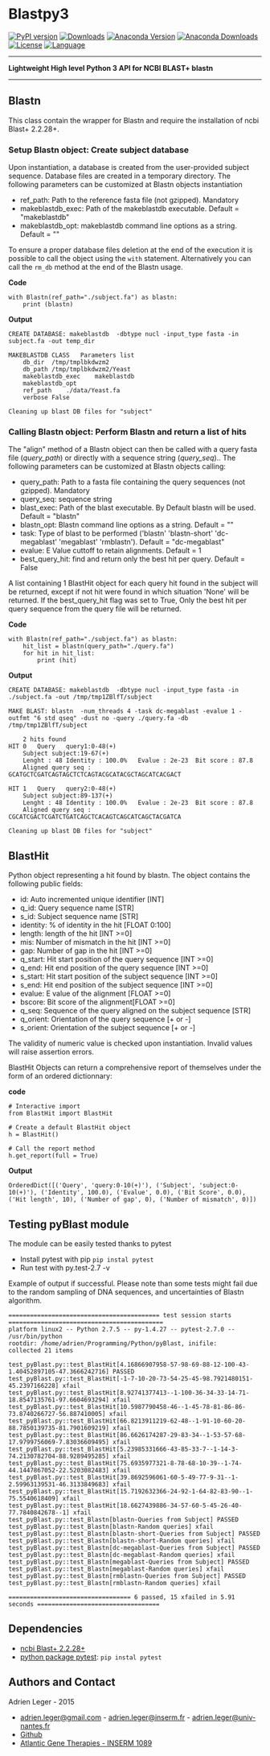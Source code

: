 # Blastpy3

[![PyPI version](https://badge.fury.io/py/blastpy3.svg)](https://badge.fury.io/py/blastpy3)
[![Downloads](https://pepy.tech/badge/blastpy3)](https://pepy.tech/project/blastpy3)
[![Anaconda Version](https://anaconda.org/aleg/blastpy3/badges/version.svg)](https://anaconda.org/aleg/blastpy3)
[![Anaconda Downloads](https://anaconda.org/aleg/blastpy3/badges/downloads.svg)](https://anaconda.org/aleg/blastpy3)
[![License](https://img.shields.io/badge/Licence-GPLv3-red.svg)](https://github.com/a-slide/blastpy3/blob/master/LICENSE)
[![Language](https://img.shields.io/badge/Language-Python3.6+-yellow.svg)](https://www.python.org/)

---

**Lightweight High level Python 3 API for NCBI BLAST+ blastn**

---

## Blastn

This class contain the wrapper for Blastn and require the installation of ncbi Blast+ 2.2.28+.

### Setup Blastn object: Create subject database

Upon instantiation, a database is created from the user-provided subject sequence. Database files are created in a temporary directory.
The following parameters can be customized at Blastn objects instantiation
* ref_path: Path to the reference fasta file (not gzipped). Mandatory
* makeblastdb_exec: Path of the makeblastdb executable. Default = "makeblastdb"
* makeblastdb_opt: makeblastdb command line options as a string. Default = ""

To ensure a proper database files deletion at the end of the execution it is possible to call the object using the `with` statement.
Alternatively you can call the `rm_db` method at the end of the Blastn usage.

**Code**
```
with Blastn(ref_path="./subject.fa") as blastn:
    print (blastn)
```
**Output**
```
CREATE DATABASE: makeblastdb  -dbtype nucl -input_type fasta -in subject.fa -out temp_dir

MAKEBLASTDB CLASS	Parameters list
	db_dir	/tmp/tmplbkdwzm2
	db_path	/tmp/tmplbkdwzm2/Yeast
	makeblastdb_exec	makeblastdb
	makeblastdb_opt
	ref_path	./data/Yeast.fa
	verbose	False

Cleaning up blast DB files for "subject"
```

### Calling Blastn object: Perform Blastn and return a list of hits

The "align" method of a Blastn object can then be called with a query fasta file (*query_path*) or directly with a sequence string (*query_seq*)..
The following parameters can be customized at Blastn objects calling:

* query_path: Path to a fasta file containing the query sequences (not gzipped). Mandatory
* query_seq: sequence string
* blast_exec: Path of the blast executable. By Default blastn will be used. Default = "blastn"
* blastn_opt: Blastn command line options as a string. Default = ""
* task: Type of blast to be performed ('blastn' 'blastn-short' 'dc-megablast' 'megablast' 'rmblastn'). Default = "dc-megablast"
* evalue: E Value cuttoff to retain alignments. Default = 1
* best_query_hit: find and return only the best hit per query. Default = False

A list containing 1 BlastHit object for each query hit found in the subject will be returned, except if not hit were found in which situation 'None' will be returned.
If the best_query_hit flag was set to True, Only the best hit per query sequence from the query file will be returned.

**Code**
```
with Blastn(ref_path="./subject.fa") as blastn:
    hit_list = blastn(query_path="./query.fa")
    for hit in hit_list:
        print (hit)
```
**Output**
```
CREATE DATABASE: makeblastdb  -dbtype nucl -input_type fasta -in ./subject.fa -out /tmp/tmp1ZBlfT/subject

MAKE BLAST: blastn  -num_threads 4 -task dc-megablast -evalue 1 -outfmt "6 std qseq" -dust no -query ./query.fa -db /tmp/tmp1ZBlfT/subject

	2 hits found
HIT 0	Query	query1:0-48(+)
	Subject	subject:19-67(+)
	Lenght : 48	Identity : 100.0%	Evalue : 2e-23	Bit score : 87.8
	Aligned query seq : GCATGCTCGATCAGTAGCTCTCAGTACGCATACGCTAGCATCACGACT

HIT 1	Query	query2:0-48(+)
	Subject	subject:89-137(+)
	Lenght : 48	Identity : 100.0%	Evalue : 2e-23	Bit score : 87.8
	Aligned query seq : CGCATCGACTCGATCTGATCAGCTCACAGTCAGCATCAGCTACGATCA

Cleaning up blast DB files for "subject"
```

## BlastHit

Python object representing a hit found by blastn. The object contains the following public fields:

* id: Auto incremented unique identifier [INT]
* q_id: Query sequence name [STR]
* s_id: Subject sequence name [STR]
* identity: % of identity in the hit [FLOAT 0:100]
* length: length of the hit [INT >=0]
* mis: Number of mismatch in the hit [INT >=0]
* gap: Number of gap in the hit [INT >=0]
* q_start: Hit start position of the query sequence [INT >=0]
* q_end: Hit end position of the query sequence [INT >=0]
* s_start: Hit start position of the subject sequence [INT >=0]
* s_end: Hit end position of the subject sequence [INT >=0]
* evalue: E value of the alignment [FLOAT >=0]
* bscore: Bit score of the alignment[FLOAT >=0]
* q_seq: Sequence of the query aligned on the subject sequence [STR]
* q_orient: Orientation of the query sequence [+ or -]
* s_orient: Orientation of the subject sequence [+ or -]

The validity of numeric value is checked upon instantiation. Invalid values will raise assertion errors.

BlastHit Objects can return a comprehensive report of themselves under the form of an ordered dictionnary:

**code**
```
# Interactive import
from BlastHit import BlastHit

# Create a default BlastHit object
h = BlastHit()

# Call the report method
h.get_report(full = True)
```
**Output**
```
OrderedDict([('Query', 'query:0-10(+)'), ('Subject', 'subject:0-10(+)'), ('Identity', 100.0), ('Evalue', 0.0), ('Bit Score', 0.0), ('Hit length', 10), ('Number of gap', 0), ('Number of mismatch', 0)])
```

## Testing pyBlast module

The module can be easily tested thanks to pytest

* Install pytest with pip `pip instal pytest`
* Run test with py.test-2.7  -v

Example of output if successful. Please note than some tests might fail due to the random sampling of DNA sequences, and uncertainties of Blastn algorithm.
```
========================================== test session starts ===========================================
platform linux2 -- Python 2.7.5 -- py-1.4.27 -- pytest-2.7.0 -- /usr/bin/python
rootdir: /home/adrien/Programming/Python/pyBlast, inifile:
collected 21 items

test_pyBlast.py::test_BlastHit[4.16866907958-57-98-69-88-12-100-43-1.40452897105-47.3666242716] PASSED
test_pyBlast.py::test_BlastHit[-1-7-10-20-73-54-25-45-98.7921480151-45.2397166228] xfail
test_pyBlast.py::test_BlastHit[8.92741377413--1-100-36-34-33-14-71-18.8547135761-97.6604693294] xfail
test_pyBlast.py::test_BlastHit[10.5987790458-46--1-45-78-81-86-86-73.8740266727-56.887410005] xfail
test_pyBlast.py::test_BlastHit[66.8213911219-62-48--1-91-10-60-20-88.7850139735-81.7901609219] xfail
test_pyBlast.py::test_BlastHit[86.6626174287-29-83-34--1-53-57-68-17.9799756069-7.83036609495] xfail
test_pyBlast.py::test_BlastHit[5.23985331666-43-85-33-7--1-14-3-74.2130782704-88.9289495285] xfail
test_pyBlast.py::test_BlastHit[75.6935977321-8-78-68-10-39--1-74-44.1447867052-22.5203082483] xfail
test_pyBlast.py::test_BlastHit[39.8692596061-60-5-49-77-9-31--1-2.59963139531-46.3133849683] xfail
test_pyBlast.py::test_BlastHit[15.7192632366-24-92-1-64-82-83-90--1-75.5540618409] xfail
test_pyBlast.py::test_BlastHit[18.6627439886-34-57-60-5-45-26-40-77.7840842678--1] xfail
test_pyBlast.py::test_Blastn[blastn-Queries from Subject] PASSED
test_pyBlast.py::test_Blastn[blastn-Random queries] xfail
test_pyBlast.py::test_Blastn[blastn-short-Queries from Subject] PASSED
test_pyBlast.py::test_Blastn[blastn-short-Random queries] xfail
test_pyBlast.py::test_Blastn[dc-megablast-Queries from Subject] PASSED
test_pyBlast.py::test_Blastn[dc-megablast-Random queries] xfail
test_pyBlast.py::test_Blastn[megablast-Queries from Subject] PASSED
test_pyBlast.py::test_Blastn[megablast-Random queries] xfail
test_pyBlast.py::test_Blastn[rmblastn-Queries from Subject] PASSED
test_pyBlast.py::test_Blastn[rmblastn-Random queries] xfail

================================== 6 passed, 15 xfailed in 5.91 seconds ==================================
```

## Dependencies

* [ncbi Blast+ 2.2.28+](http://blast.ncbi.nlm.nih.gov/Blast.cgi?PAGE_TYPE=BlastDocs&DOC_TYPE=Download)
* [python package pytest](http://pytest.org/latest/): `pip instal pytest`

## Authors and Contact

Adrien Leger - 2015

* <adrien.leger@gmail.com> - <adrien.leger@inserm.fr> - <adrien.leger@univ-nantes.fr>
* [Github](https://github.com/a-slide)
* [Atlantic Gene Therapies - INSERM 1089](http://www.atlantic-gene-therapies.fr/)
